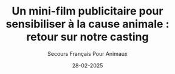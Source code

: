 ---
title: "Un mini-film publicitaire pour sensibiliser à la cause animale : retour sur notre casting"
slug: "cause-animale"
date: "28-02-2025"
author: "Secours Français Pour Animaux"
image: "/elvis_sensibilisation.webp"
text1: |
  Un projet créatif pour défendre les animaux
  Au Secours Français pour Animaux, nous avons toujours cherché à innover pour sensibiliser le public à la protection animale. Cette fois, nous avons décidé de réaliser un mini-film publicitaire qui mettra en lumière notre mission et l’importance de l’engagement associatif.
  Pour donner vie à ce projet, nous avons organisé un casting d’enfants, afin d’impliquer la jeune génération et transmettre dès le plus jeune âge des valeurs essentielles de respect et d’amour envers les animaux.
text2: |
  Un casting enthousiaste et une sélection prometteuse
  Le 22 février, notre refuge s’est transformé en véritable plateau de casting. 16 enfants étaient inscrits, mais 11 ont finalement répondu présents pour tenter leur chance.
text3: |
  Après une matinée de rencontres et d’essais face caméra, nous avons sélectionné six jeunes talents qui porteront notre message à l’écran :
  🎬 Ayline (5 ans)
  🎬 Anthony (5 ans)
  🎬 Salomé (8 ans)
  🎬 Léane (10 ans)
  🎬 Romane (11 ans)
  🎬 Rose (12 ans)
  Ces jeunes acteurs auront la chance de participer au tournage et d’incarner des rôles mettant en avant le respect et la protection des animaux.
text4: |
  Pourquoi impliquer les enfants dans la protection animale ?
   🦴 Éduquer dès le plus jeune âge : Sensibiliser les enfants permet de créer une génération plus consciente et respectueuse du bien-être animal.
   🐾 Favoriser l’empathie : Travailler sur un projet autour des animaux aide à développer la compassion et le sens des responsabilités.
   📽 Un message plus puissant : L’implication d’enfants dans un film renforce l’impact émotionnel et encourage davantage de familles à s’engager.
text5: |
  Comment soutenir ce projet ?
  Pour mener à bien ce mini-film et lui donner une large visibilité, nous avons besoin de votre soutien !
  - Participez à la diffusion : Une fois le film terminé, partagez-le sur vos réseaux pour toucher un maximum de personnes.
  - Faites un don : Vos contributions nous aideront à financer le matériel et la communication autour du projet.
  - Rejoignez-nous en tant que bénévole : Nous recherchons toujours des passionnés pour nous aider dans nos actions quotidiennes.
text6: |
  Restez connectés pour découvrir le mini-film du Secours Français pour Animaux !
---